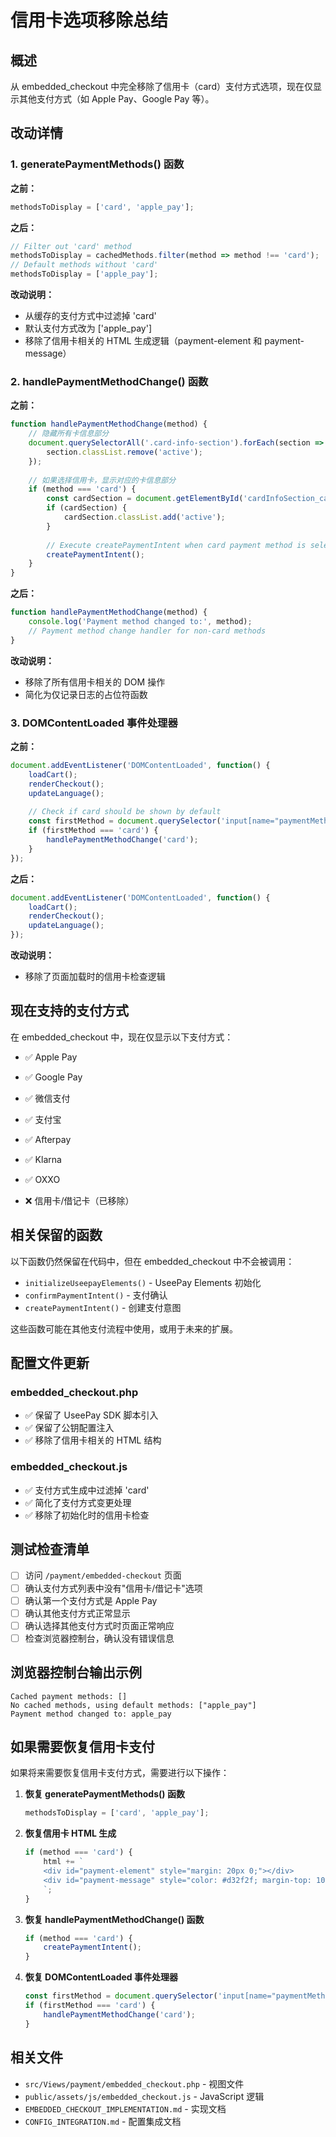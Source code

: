 # 信用卡选项移除总结

## 概述
从 embedded_checkout 中完全移除了信用卡（card）支付方式选项，现在仅显示其他支付方式（如 Apple Pay、Google Pay 等）。

## 改动详情

### 1. generatePaymentMethods() 函数

**之前：**
```javascript
methodsToDisplay = ['card', 'apple_pay'];
```

**之后：**
```javascript
// Filter out 'card' method
methodsToDisplay = cachedMethods.filter(method => method !== 'card');
// Default methods without 'card'
methodsToDisplay = ['apple_pay'];
```

**改动说明：**
- 从缓存的支付方式中过滤掉 'card'
- 默认支付方式改为 ['apple_pay']
- 移除了信用卡相关的 HTML 生成逻辑（payment-element 和 payment-message）

### 2. handlePaymentMethodChange() 函数

**之前：**
```javascript
function handlePaymentMethodChange(method) {
    // 隐藏所有卡信息部分
    document.querySelectorAll('.card-info-section').forEach(section => {
        section.classList.remove('active');
    });
    
    // 如果选择信用卡，显示对应的卡信息部分
    if (method === 'card') {
        const cardSection = document.getElementById('cardInfoSection_card');
        if (cardSection) {
            cardSection.classList.add('active');
        }
        
        // Execute createPaymentIntent when card payment method is selected
        createPaymentIntent();
    }
}
```

**之后：**
```javascript
function handlePaymentMethodChange(method) {
    console.log('Payment method changed to:', method);
    // Payment method change handler for non-card methods
}
```

**改动说明：**
- 移除了所有信用卡相关的 DOM 操作
- 简化为仅记录日志的占位符函数

### 3. DOMContentLoaded 事件处理器

**之前：**
```javascript
document.addEventListener('DOMContentLoaded', function() {
    loadCart();
    renderCheckout();
    updateLanguage();
    
    // Check if card should be shown by default
    const firstMethod = document.querySelector('input[name="paymentMethod"]:checked')?.value;
    if (firstMethod === 'card') {
        handlePaymentMethodChange('card');
    }
});
```

**之后：**
```javascript
document.addEventListener('DOMContentLoaded', function() {
    loadCart();
    renderCheckout();
    updateLanguage();
});
```

**改动说明：**
- 移除了页面加载时的信用卡检查逻辑

## 现在支持的支付方式

在 embedded_checkout 中，现在仅显示以下支付方式：

- ✅ Apple Pay
- ✅ Google Pay
- ✅ 微信支付
- ✅ 支付宝
- ✅ Afterpay
- ✅ Klarna
- ✅ OXXO

- ❌ 信用卡/借记卡（已移除）

## 相关保留的函数

以下函数仍然保留在代码中，但在 embedded_checkout 中不会被调用：

- `initializeUseepayElements()` - UseePay Elements 初始化
- `confirmPaymentIntent()` - 支付确认
- `createPaymentIntent()` - 创建支付意图

这些函数可能在其他支付流程中使用，或用于未来的扩展。

## 配置文件更新

### embedded_checkout.php
- ✅ 保留了 UseePay SDK 脚本引入
- ✅ 保留了公钥配置注入
- ✅ 移除了信用卡相关的 HTML 结构

### embedded_checkout.js
- ✅ 支付方式生成中过滤掉 'card'
- ✅ 简化了支付方式变更处理
- ✅ 移除了初始化时的信用卡检查

## 测试检查清单

- [ ] 访问 `/payment/embedded-checkout` 页面
- [ ] 确认支付方式列表中没有"信用卡/借记卡"选项
- [ ] 确认第一个支付方式是 Apple Pay
- [ ] 确认其他支付方式正常显示
- [ ] 确认选择其他支付方式时页面正常响应
- [ ] 检查浏览器控制台，确认没有错误信息

## 浏览器控制台输出示例

```
Cached payment methods: []
No cached methods, using default methods: ["apple_pay"]
Payment method changed to: apple_pay
```

## 如果需要恢复信用卡支付

如果将来需要恢复信用卡支付方式，需要进行以下操作：

1. **恢复 generatePaymentMethods() 函数**
   ```javascript
   methodsToDisplay = ['card', 'apple_pay'];
   ```

2. **恢复信用卡 HTML 生成**
   ```javascript
   if (method === 'card') {
       html += `
       <div id="payment-element" style="margin: 20px 0;"></div>
       <div id="payment-message" style="color: #d32f2f; margin-top: 10px; display: none;"></div>
       `;
   }
   ```

3. **恢复 handlePaymentMethodChange() 函数**
   ```javascript
   if (method === 'card') {
       createPaymentIntent();
   }
   ```

4. **恢复 DOMContentLoaded 事件处理器**
   ```javascript
   const firstMethod = document.querySelector('input[name="paymentMethod"]:checked')?.value;
   if (firstMethod === 'card') {
       handlePaymentMethodChange('card');
   }
   ```

## 相关文件

- `src/Views/payment/embedded_checkout.php` - 视图文件
- `public/assets/js/embedded_checkout.js` - JavaScript 逻辑
- `EMBEDDED_CHECKOUT_IMPLEMENTATION.md` - 实现文档
- `CONFIG_INTEGRATION.md` - 配置集成文档
